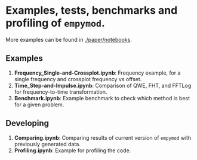 # Examples, tests, benchmarks and profiling of `empymod`.

More examples can be found in [./paper/notebooks](./paper/notebooks).

## Examples

1. **Frequency_Single-and-Crossplot.ipynb**: Frequency example, for a single frequency and crossplot frequency vs offset.
2. **Time_Step-and-Impulse.ipynb**: Comparison of QWE, FHT, and FFTLog for frequency-to-time transformation.
3. **Benchmark.ipynb**: Example benchmark to check which method is best for a given problem.

## Developing

1. **Comparing.ipynb**: Comparing results of current version of `empymod` with previously generated data.
2. **Profiling.ipynb**: Example for profiling the code.

